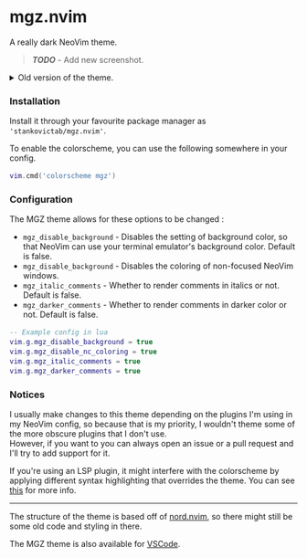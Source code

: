 # mgz.nvim

A really dark NeoVim theme.

> ***TODO*** - Add new screenshot.

<details>
<summary> Old version of the theme. </summary>

![images/old-theme.png](images/old-theme.png)
</details>

### Installation

Install it through your favourite package manager as `'stankovictab/mgz.nvim'`.

To enable the colorscheme, you can use the following somewhere in your config.
```lua
vim.cmd('colorscheme mgz')
```

### Configuration

The MGZ theme allows for these options to be changed :
- `mgz_disable_background` - Disables the setting of background color, so that NeoVim can use your terminal emulator's background color. Default is false.
- `mgz_disable_background` - Disables the coloring of non-focused NeoVim windows.
- `mgz_italic_comments` - Whether to render comments in italics or not. Default is false.
- `mgz_darker_comments` - Whether to render comments in darker color or not. Default is false.

```lua
-- Example config in lua
vim.g.mgz_disable_background = true
vim.g.mgz_disable_nc_coloring = true
vim.g.mgz_italic_comments = true
vim.g.mgz_darker_comments = true
```

### Notices

I usually make changes to this theme depending on the plugins I'm using in my NeoVim config,
so because that is my priority, I wouldn't theme some of the more obscure plugins that I don't use.\
However, if you want to you can always open an issue or a pull request and I'll try to add support for it.

If you're using an LSP plugin, it might interfere with the colorscheme by applying different syntax highlighting that overrides the theme. You can see [this](https://www.reddit.com/r/neovim/comments/109vgtl/how_to_disable_highlight_from_lsp/) for more info.

---

The structure of the theme is based off of [nord.nvim](https://github.com/shaunsingh/nord.nvim), so there might still be some old code and styling in there.

The MGZ theme is also available for [VSCode](https://github.com/stankovictab/mgz-dark-theme).
